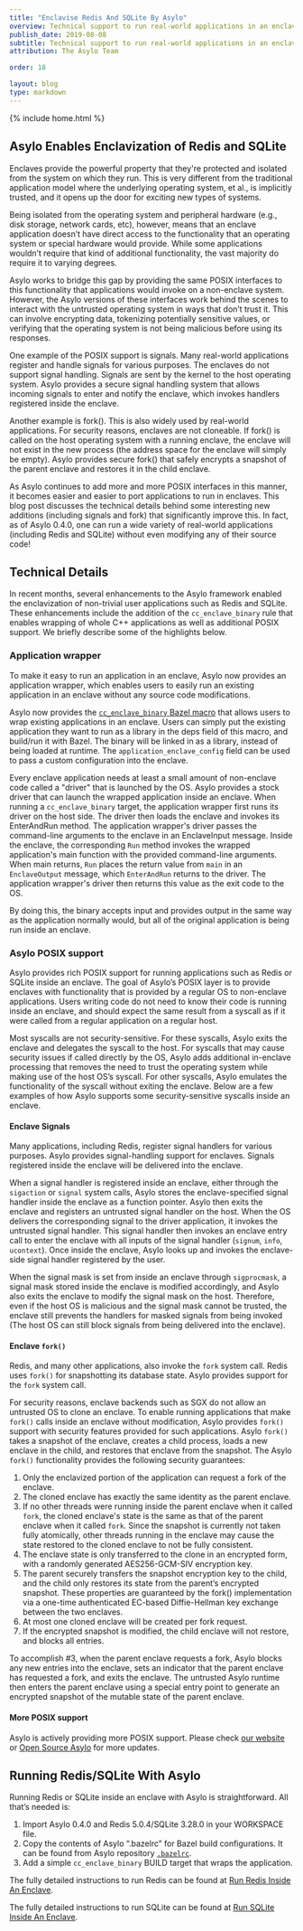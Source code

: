 ```yaml
---
title: "Enclavise Redis And SQLite By Asylo"
overview: Technical support to run real-world applications in an enclave
publish_date: 2019-08-08
subtitle: Technical support to run real-world applications in an enclave
attribution: The Asylo Team

order: 18

layout: blog
type: markdown
---
```

{% include home.html %}

## Asylo Enables Enclavization of Redis and SQLite

Enclaves provide the powerful property that they're protected and isolated from
the system on which they run. This is very different from the traditional
application model where the underlying operating system, et al., is implicitly
trusted, and it opens up the door for exciting new types of systems.

Being isolated from the operating system and peripheral hardware (e.g., disk
storage, network cards, etc), however, means that an enclave application doesn’t
have direct access to the functionality that an operating system or special
hardware would provide. While some applications wouldn’t require that kind of
additional functionality, the vast majority do require it to varying degrees.

Asylo works to bridge this gap by providing the same POSIX interfaces to this
functionality that applications would invoke on a non-enclave system. However,
the Asylo versions of these interfaces work behind the scenes to interact with
the untrusted operating system in ways that don’t trust it. This can involve
encrypting data, tokenizing potentially sensitive values, or verifying that the
operating system is not being malicious before using its responses.

One example of the POSIX support is signals. Many real-world applications
register and handle signals for various purposes. The enclaves do not support
signal handling. Signals are sent by the kernel to the host operating system.
Asylo provides a secure signal handling system that allows incoming signals to
enter and notify the enclave, which invokes handlers registered inside the
enclave.

Another example is fork(). This is also widely used by real-world applications.
For security reasons, enclaves are not cloneable. If fork() is called on the
host operating system with a running enclave, the enclave will not exist in the
new process (the address space for the enclave will simply be empty). Asylo
provides secure fork() that safely encrypts a snapshot of the parent enclave and
restores it in the child enclave.

As Asylo continues to add more and more POSIX interfaces in this manner, it
becomes easier and easier to port applications to run in enclaves. This blog
post discusses the technical details behind some interesting new additions
(including signals and fork) that significantly improve this. In fact, as of
Asylo 0.4.0, one can run a wide variety of real-world applications (including
Redis and SQLite) without even modifying any of their source code!

## Technical Details
In recent months, several enhancements to the Asylo framework enabled the
enclavization of non-trivial user applications such as Redis and SQLite. These
enhancements include the addition of the `cc_enclave_binary` rule that enables
wrapping of whole C++ applications as well as additional POSIX support. We
briefly describe some of the highlights below.

### Application wrapper

To make it easy to run an application in an enclave, Asylo now provides an
application wrapper, which enables users to easily run an existing application
in an enclave without any source code modifications.

Asylo now provides the [`cc_enclave_binary` Bazel macro](https://github.com/google/asylo/blob/master/asylo/bazel/asylo.bzl#L457)
that allows users to wrap existing applications in an enclave. Users can simply
put the existing application they want to run as a library in the deps field of
this macro, and build/run it with Bazel. The binary will be linked in as a
library, instead of being loaded at runtime. The `application_enclave_config`
field can be used to pass a custom configuration into the enclave.

Every enclave application needs at least a small amount of non-enclave code
called a "driver" that is launched by the OS. Asylo provides a stock driver
that can launch the wrapped application inside an enclave. When running a
`cc_enclave_binary` target, the application wrapper first runs its driver on the
host side. The driver then loads the enclave and invokes its EnterAndRun method.
The application wrapper's driver passes the command-line arguments to the
enclave in an EnclaveInput message. Inside the enclave, the corresponding `Run`
method invokes the wrapped application's main function with the provided
command-line arguments. When main returns, `Run` places the return value from
`main` in an `EnclaveOutput` message, which `EnterAndRun` returns to the driver.
The application wrapper's driver then returns this value as the exit code to the
OS.

By doing this, the binary accepts input and provides output in the same way as
the application normally would, but all of the original application is being run
inside an enclave.

### Asylo POSIX support

Asylo provides rich POSIX support for running applications such as Redis or
SQLite inside an enclave. The goal of Asylo’s POSIX layer is to provide enclaves
with functionality that is provided by a regular OS to non-enclave applications.
Users writing code do not need to know their code is running inside an enclave,
and should expect the same result from a syscall as if it were called from a
regular application on a regular host.

Most syscalls are not security-sensitive. For these syscalls, Asylo exits the
enclave and delegates the syscall to the host. For syscalls that may cause
security issues if called directly by the OS, Asylo adds additional in-enclave
processing that removes the need to trust the operating system while making use
of the host OS’s syscall. For other syscalls, Asylo emulates the functionality
of the syscall without exiting the enclave. Below are a few examples of how
Asylo supports some security-sensitive syscalls inside an enclave.

#### Enclave Signals

Many applications, including Redis, register signal handlers for various
purposes. Asylo provides signal-handling support for enclaves. Signals registered
inside the enclave will be delivered into the enclave.

When a signal handler is registered inside an enclave, either through the
`sigaction` or `signal` system calls, Asylo stores the enclave-specified signal
handler inside the enclave as a function pointer. Asylo then exits the enclave
and registers an untrusted signal handler on the host. When the OS delivers the
corresponding signal to the driver application, it invokes the untrusted signal
handler. This signal handler then invokes an enclave entry call to enter the
enclave with all inputs of the signal handler (`signum`, `info`, `ucontext`).
Once inside the enclave, Asylo looks up and invokes the enclave-side signal
handler registered by the user.

When the signal mask is set from inside an enclave through `sigprocmask`, a
signal mask stored inside the enclave is modified accordingly, and Asylo also
exits the enclave to modify the signal mask on the host. Therefore, even if the
host OS is malicious and the signal mask cannot be trusted, the enclave still
prevents the handlers for masked signals from being invoked (The host OS can
still block signals from being delivered into the enclave).

#### Enclave `fork()`

Redis, and many other applications, also invoke the `fork` system call. Redis
uses `fork()` for snapshotting its database state. Asylo provides support for
the `fork` system call.

For security reasons, enclave backends such as SGX do not allow an untrusted OS
to clone an enclave. To enable running applications that make `fork()` calls
inside an enclave without modification, Asylo provides `fork()` support with
security features provided for such applications. Asylo `fork()` takes a snapshot
of the enclave, creates a child process, loads a new enclave in the child, and
restores that enclave from the snapshot. The Asylo `fork()` functionality
provides the following security guarantees:

1. Only the enclavized portion of the application can request a fork of the
   enclave.
2. The cloned enclave has exactly the same identity as the parent enclave.
3. If no other threads were running inside the parent enclave when it called
   `fork`, the cloned enclave's state is the same as that of the parent enclave
   when it called `fork`. Since the snapshot is currently not taken fully
   atomically, other threads running in the enclave may cause the state restored
   to the cloned enclave to not be fully consistent.
4. The enclave state is only transferred to the clone in an encrypted form, with
   a randomly generated AES256-GCM-SIV encryption key.
5. The parent securely transfers the snapshot encryption key to the child, and
   the child only restores its state from the parent’s encrypted snapshot. These
   properties are guaranteed by the fork() implementation via a one-time
   authenticated EC-based Diffie-Hellman key exchange between the two enclaves.
6. At most one cloned enclave will be created per fork request.
7. If the encrypted snapshot is modified, the child enclave will not restore,
   and blocks all entries.

To accomplish #3, when the parent enclave requests a fork, Asylo blocks any new
entries into the enclave, sets an indicator that the parent enclave has
requested a fork, and exits the enclave. The untrusted Asylo runtime then enters
the parent enclave using a special entry point to generate an encrypted snapshot
of the mutable state of the parent enclave.

#### More POSIX support

Asylo is actively providing more POSIX support. Please check [our website](https://asylo.dev) or [Open Source Asylo](https://github.com/google/asylo)
for more updates.

## Running Redis/SQLite With Asylo

Running Redis or SQLite inside an enclave with Asylo is straightforward. All
that’s needed is:

1. Import Asylo 0.4.0 and Redis 5.0.4/SQLite 3.28.0 in your WORKSPACE file.
2. Copy the contents of Asylo “.bazelrc” for Bazel build configurations. It can
   be found from Asylo repository [`.bazelrc`](https://github.com/google/asylo/blob/master/.bazelrc).
3. Add a simple `cc_enclave_binary` BUILD target that wraps the application.

The fully detailed instructions to run Redis can be found at
[Run Redis Inside An Enclave](https://github.com/google/asylo/blob/master/asylo/examples/redis/README.md).

The fully detailed instructions to run SQLite can be found at
[Run SQLite Inside An Enclave](https://github.com/google/asylo/blob/master/asylo/examples/sqlite/README.md).
